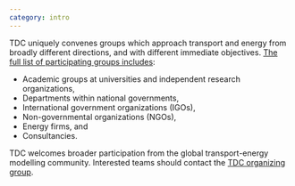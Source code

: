 ```yaml
---
category: intro
---
```


TDC uniquely convenes groups which approach transport and energy from broadly different directions, and with different immediate objectives. [The full list of participating groups includes](/partners):

- Academic groups at universities and independent research organizations,
- Departments within national governments,
- International government organizations (IGOs),
- Non-governmental organizations (NGOs),
- Energy firms, and
- Consultancies.

TDC welcomes broader participation from the global transport-energy modelling community. Interested teams should contact the [TDC organizing group](https://google.com).
